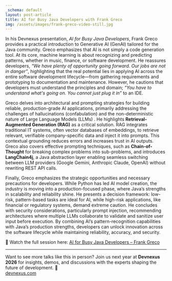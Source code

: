 ```yaml
---
_schema: default
layout: post-article
title: AI for Busy Java Developers with Frank Greco
img: /assets/images/frank-greco-video-still.jpg
---
```

In his Devnexus presentation, *AI for Busy Java Developers*, Frank Greco provides a practical introduction to Generative AI (GenAI) tailored for the Java community. Greco emphasizes that AI is not simply a code generation tool. At its core, machine learning is about recognizing and predicting patterns, whether in music, finance, or software development. He reassures developers, *“We have plenty of opportunity going forward. Our jobs are not in danger”*, highlighting that the real potential lies in applying AI across the entire software development lifecycle—from gathering requirements and prototyping to documentation and maintenance. However, he cautions that developers must understand the principles and domain; *“You have to understand what's going on. You cannot just plug it in”* to an IDE.

Greco delves into architectural and prompting strategies for building reliable, production-grade AI applications, primarily addressing the challenges of hallucinations (confabulation) and the non-deterministic nature of Large Language Models (LLMs) . He highlights **Retrieval-Augmented Generation (RAG)**  as a critical solution. RAG integrates traditional IT systems, often vector databases of embeddings, to retrieve relevant, verifiable company-specific data and inject it into prompts. This contextual grounding reduces errors and increases trust in AI outputs. Greco also covers effective prompting techniques, such as **Chain-of-Thought** for breaking complex problems into sub-problems, and introduces **LangChain4j**, a Java abstraction layer enabling seamless switching between LLM providers (Google Gemini, Anthropic Claude, OpenAI) without rewriting REST API calls.

Finally, Greco emphasizes the strategic opportunities and necessary precautions for developers. While Python has led AI model creation, the industry is moving into a production-focused phase, where Java’s strengths in scalability and reliability shine. He presents a decision framework: low-risk, pattern-based tasks are ideal for AI, while high-risk applications, like financial or regulatory systems, demand extreme caution. He concludes with security considerations, particularly prompt injection, recommending architectures where multiple LLMs collaborate to validate and sanitize user input before execution. By combining AI’s pattern-recognition capabilities with Java’s production strengths, developers can unlock innovation across the software lifecycle while maintaining reliability, accuracy, and security.

🎥 Watch the full session here: [AI for Busy Java Developers – Frank Greco](http://www.youtube.com/watch?v=4lycTG9XThk)  

---

Want to see more talks like this in person? Join us next year at **Devnexus 2026** for insights, demos, and discussions with the experts shaping the future of development. 🚀  
[devnexus.com](https://devnexus.com)
